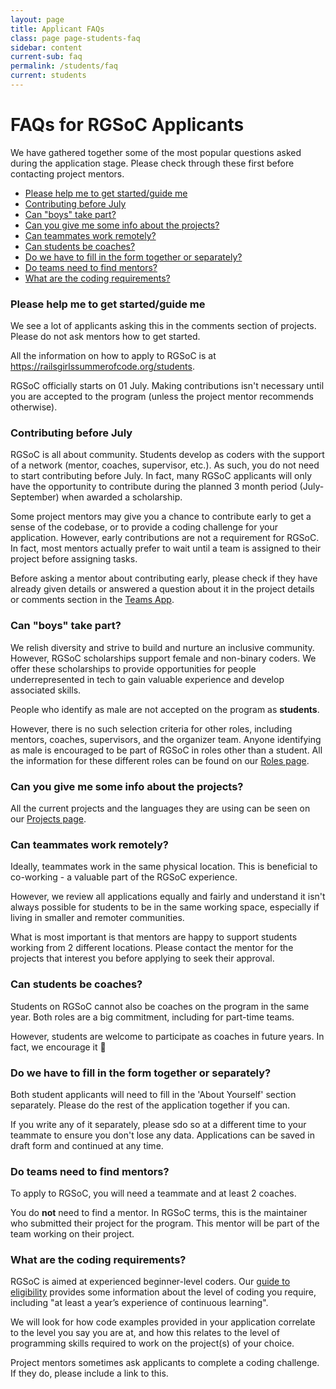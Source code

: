```yaml
---
layout: page
title: Applicant FAQs
class: page page-students-faq
sidebar: content
current-sub: faq
permalink: /students/faq
current: students
---
```


<h1>FAQs for RGSoC Applicants</h1>

We have gathered together some of the most popular questions asked during the application stage. Please check through these first before contacting project mentors.

* <a href="#start">Please help me to get started/guide me</a>
* <a href="#contributions">Contributing before July</a>
* <a href="#male">Can "boys" take part?</a>
* <a href="#projects">Can you give me some info about the projects?</a>
* <a href="#remote">Can teammates work remotely?</a>
* <a href="#roles">Can students be coaches?</a>
* <a href="#form">Do we have to fill in the form together or separately?</a>
* <a href="#mentors">Do teams need to find mentors?</a>
* <a href="#code">What are the coding requirements?</a>

<h3 id="start">Please help me to get started/guide me</h3>
<p>We see a lot of applicants asking this in the comments section of projects. Please do not ask mentors how to get started.</p>

<p>All the information on how to apply to RGSoC is at <a href="https://railsgirlssummerofcode.org/students" target="_blank">https://railsgirlssummerofcode.org/students</a>.</p>

<p>RGSoC officially starts on 01 July. Making contributions isn't necessary until you are accepted to the program (unless the project mentor recommends otherwise).</p>

<h3 id="contributions">Contributing before July</h3>
<p>RGSoC is all about community. Students develop as coders with the support of a network (mentor, coaches, supervisor, etc.). As such, you do not need to start contributing before July. In fact, many RGSoC applicants will only have the opportunity to contribute during the planned 3 month period (July-September) when awarded a scholarship.</p>

<p>Some project mentors may give you a chance to contribute early to get a sense of the codebase, or to provide a coding challenge for your application. However, early contributions are not a requirement for RGSoC. In fact, most mentors actually prefer to wait until a team is assigned to their project before assigning tasks.</p>

<p>Before asking a mentor about contributing early, please check if they have already given details or answered a question about it in the project details or comments section in the <a href="https://teams.railsgirlssummerofcode.org/projects" target="_blank">Teams App</a>.</p>

<h3 id="male">Can "boys" take part?</h3>
<p>We relish diversity and strive to build and nurture an inclusive community. However, RGSoC scholarships support female and non-binary coders. We offer these scholarships to provide opportunities for people underrepresented in tech to gain valuable experience and develop associated skills.</p>

<p>People who identify as male are not accepted on the program as <b>students</b>.</p>

<p>However, there is no such selection criteria for other roles, including mentors, coaches, supervisors, and the organizer team. Anyone identifying as male is encouraged to be part of RGSoC in roles other than a student. All the information for these different roles can be found on our <a href="https://railsgirlssummerofcode.org/about/roles/" target="_blank">Roles page</a>.</p>

<h3 id="projects">Can you give me some info about the projects?</h3>
<p>All the current projects and the languages they are using can be seen on our <a href="https://teams.railsgirlssummerofcode.org/projects" target="_blank">Projects page</a>.</p>

<h3 id="remote">Can teammates work remotely?</h3>
<p>Ideally, teammates work in the same physical location. This is beneficial to co-working - a valuable part of the RGSoC experience.</p>

<p>However, we review all applications equally and fairly and understand it isn't always possible for students to be in the same working space, especially if living in smaller and remoter communities.</p>

<p>What is most important is that mentors are happy to support students working from 2 different locations. Please contact the mentor for the projects that interest you before applying to seek their approval.</p>

<h3 id="roles">Can students be coaches?</h3>
<p>Students on RGSoC cannot also be coaches on the program in the same year. Both roles are a big commitment, including  for part-time teams.</p>

<p>However, students are welcome to participate as coaches in future years. In fact, we encourage it 🙌</p>

<h3 id="form">Do we have to fill in the form together or separately?</h3>
<p>Both student applicants will need to fill in the 'About Yourself' section separately. Please do the rest of the application together if you can.</p>

<p>If you write any of it separately, please sdo so at a different time to your teammate to ensure you don't lose any data. Applications can be saved in draft form and continued at any time.</p>

<h3 id="mentors">Do teams need to find mentors?</h3>
<p>To apply to RGSoC, you will need a teammate and at least 2 coaches.</p>

<p>You do <b>not</b> need to find a mentor. In RGSoC terms, this is the maintainer who submitted their project for the program. This mentor will be part of the team working on their project.</p>

<h3 id="code">What are the coding requirements?</h3>
<p>RGSoC is aimed at experienced beginner-level coders. Our <a href="https://railsgirlssummerofcode.org/students/application/#eligibility" target="_blank">guide to eligibility</a> provides some information about the level of coding you require, including "at least a year’s experience of continuous learning".</p>

<p>We will look for how code examples provided in your application correlate to the level you say you are at, and how this relates to the level of programming skills required to work on the project(s) of your choice.</p>

<p>Project mentors sometimes ask applicants to complete a coding challenge. If they do, please include a link to this.</p>
